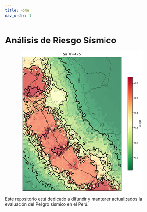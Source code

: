 ```yaml
---
title: Home
nav_order: 1
---
```


# Análisis de Riesgo Sísmico


<img src="IMG/PGA.png" width="400" style="display:block; margin:auto;"/>

Este repositorio está dedicado a difundir y mantener actualizados la evaluación del Peligro sismico en el Perú.
